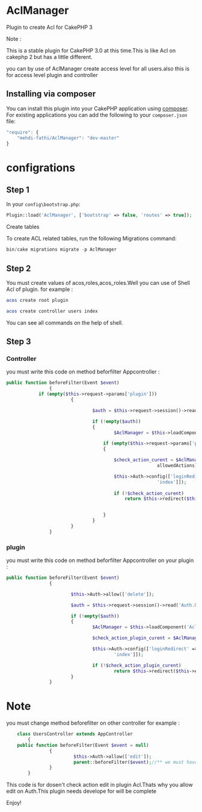 # AclManager
Plugin to create Acl for CakePHP 3

Note :

This is a stable plugin for CakePHP 3.0 at this time.This is like Acl on cakephp 2 but has a little different.

you can by use of AclManager create access level for all users.also this is for access level plugin and controller

## Installing via composer

You can install this plugin into your CakePHP application using
[composer](http://getcomposer.org). For existing applications you can add the
following to your `composer.json` file:

```javascript
"require": {
	"mehdi-fathi/AclManager": "dev-master"
}
```

# configrations

## Step 1

In your `config\bootstrap.php`:
```php
Plugin::load('AclManager', ['bootstrap' => false, 'routes' => true]);
```
Create tables

To create ACL related tables, run the following Migrations command:
```php
bin/cake migrations migrate -p AclManager
```
## Step 2

You must create values of acos,roles,acos_roles.Well you can use of Shell Acl of plugin.
for example :
```php
acos create root plugin
```
```php
acos create controller users index
```
You can see all commands on the help of shell.

## Step 3

### Controller

you must write this code on method beforfilter Appcontroller :

```php
public function beforeFilter(Event $event)
				{
            if (empty($this->request->params['plugin']))
						{

								$auth = $this->request->session()->read('Auth.User.role_id');

								if (!empty($auth))
								{
										$AclManager = $this->loadComponent('AclManager.Check');

									if (empty($this->request->params['plugin']))
									{

										$check_action_curent = $AclManager->Check_request('controller', $this->Auth->
														allowedActions);

										$this->Auth->config(['loginRedirect' => ['controller' => 'users', 'action' =>
														'index']]);
														
										if (!$check_action_curent)											
											return $this->redirect($this->Auth->redirectUrl());


									}
								}
						}
				}
```
### plugin

you must write this code on method beforfilter Appcontroller on your plugin :

```php
public function beforeFilter(Event $event)
				{

						$this->Auth->allow(['delete']);

						$auth = $this->request->session()->read('Auth.User.role_id');

						if (!empty($auth))
						{
								$AclManager = $this->loadComponent('AclManager.Check');

								$check_action_plugin_curent = $AclManager->Check_plugin();

								$this->Auth->config(['loginRedirect' => ['controller' => 'roles', 'action' =>
										'index']]);

								if (!$check_action_plugin_curent)
										return $this->redirect($this->Auth->redirectUrl());
						}
				}
```

# Note

 you must change method beforefilter on other controller for example :

```php
	class UsersController extends AppController
		{
	public function beforeFilter(Event $event = null)
				{
                         $this->Auth->allow(['edit']);
						 parent::beforeFilter($event);//** we must have parent beforfilter **//
				}
		}
```
This code is for dosen't check action edit in plugin Acl.Thats why you allow edit on Auth.This plugin needs develope for will be complete

Enjoy!


